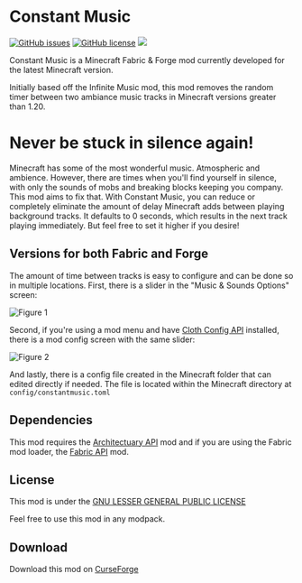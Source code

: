 <!-- modrinth_exclude.start -->
# Constant Music

[![GitHub issues](https://img.shields.io/github/issues/odinokland/constant-music?style=flat-square)](https://github.com/odinokland/constant-music/issues)
[![GitHub license](https://img.shields.io/github/license/odinokland/constant-music?color=0690ff&style=flat-square)](https://github.com/odinokland/constant-music/blob/main/LICENSE.md)
[![](https://cf.way2muchnoise.eu/constant-music.svg?badge_style=flat&q=2)](https://www.curseforge.com/minecraft/mc-mods/constant-music)

Constant Music is a Minecraft Fabric & Forge mod currently developed for the latest Minecraft version.

Initially based off the Infinite Music mod, this mod removes the random timer between two ambiance music tracks in Minecraft versions greater than 1.20.
<!-- modrinth_exclude.end -->
Never be stuck in silence again!
================================


Minecraft has some of the most wonderful music. Atmospheric and ambience. However, there are times when you'll find yourself in silence, with only the sounds of mobs and breaking blocks keeping you company. This mod aims to fix that. With Constant Music, you can reduce or completely eliminate the amount of delay Minecraft adds between playing background tracks. It defaults to 0 seconds, which results in the next track playing immediately. But feel free to set it higher if you desire!

## Versions for both Fabric and Forge


The amount of time between tracks is easy to configure and can be done so in multiple locations. First, there is a slider in the "Music & Sounds Options" screen:

![Figure 1](https://raw.github.com/odinokland/constant-music/main/images/EndlessMusic1.png "Figure 1")

Second, if you're using a mod menu and have [Cloth Config API](https://modrinth.com/mod/cloth-config) installed, there is a mod config screen with the same slider:

![Figure 2](https://raw.github.com/odinokland/constant-music/main/images/EndlessMusic2.png "Figure 2")

And lastly, there is a config file created in the Minecraft folder that can edited directly if needed. The file is located within the Minecraft directory at `config/constantmusic.toml`


## Dependencies

This mod requires the [Architectuary API](https://modrinth.com/mod/architectury-api) mod and if you are using the Fabric mod loader, the [Fabric API](https://modrinth.com/mod/fabric-api) mod.
<!-- modrinth_exclude.start -->
## License

This mod is under the [GNU LESSER GENERAL PUBLIC LICENSE](https://www.curseforge.com/project/949032/license)

Feel free to use this mod in any modpack.

## Download

Download this mod on [CurseForge](https://www.curseforge.com/minecraft/mc-mods/constant-music)

<!-- modrinth_exclude.end -->